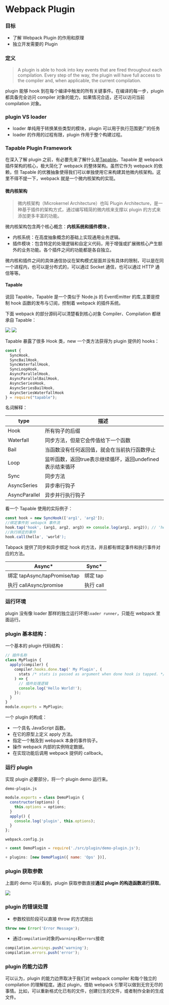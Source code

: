 # Webpack Plugin

### 目标
- 了解 Webpack Plugin 的作用和原理
- 独立开发需要的 Plugin

### 定义
> A plugin is able to hook into key events that are fired throughout each compilation. Every step of the way, the plugin will have full access to the compiler and, when applicable, the current compilation.

plugin 能够 hook 到在每个编译中触发的所有关键事件。在编译的每一步，plugin 都具备完全访问 compiler 对象的能力，如果情况合适，还可以访问当前 compilation 对象。

### plugin VS loader
- loader 单纯用于转换某些类型的模块，plugin 可以用于执行范围更广的任务
- loader 的作用的过程有限，plugin 作用于整个构建过程。

### Tapable Plugin Framework
在深入了解 plugin 之前，有必要先来了解什么是[Tapable](https://github.com/webpack/tapable)。Tapable 是 webpack 插件架构的核心，极大简化了 webpack 的整体架构。虽然它作为 webpack 的依赖，但 Tapable 的优雅抽象使得我们可以单独使用它来构建其他微内核架构。这里不得不提一下，webpack 就是一个微内核架构的实现。

#### 微内核架构

> 微内核架构（Microkernel Architecture）也叫 Plugin Architecture，是一种基于插件的架构方式，通过编写精简的微内核来支撑以 plugin 的方式来添加更多丰富的功能。

微内核架构包含两个核心概念：**内核系统和插件模块** 。

- 内核系统：在高度抽象概念的基础上实现通用业务逻辑。
- 插件模块：包含特定的处理逻辑和自定义代码，用于增强或扩展微核心产生额外的业务功能。各个插件之间的功能都是各自独立。

微内核和插件之间的具体通信协议在架构模式层面并没有具体的限制，可以是在同一个进程内，也可以是分布式的，可以通过 Socket 通信，也可以通过 HTTP 通信等等。

#### Tapable

说回 Tapable，Tapable 是一个类似于 Node.js 的 EventEmitter 的库,主要是控制 hook 函数的发布与订阅，控制着 webpack 的插件系统。

下面 webpack 的部分源码可以清楚看到核心对象 Compiler、Compilation 都继承自 Tapable：

![](../images/compiler.png)
![](../images/compilation.png)

Tapable 暴露了很多 Hook 类，new 一个类方法获得为 plugin 提供的 hooks：

``` js
const {
  SyncHook,
  SyncBailHook,
  SyncWaterfallHook,
  SyncLoopHook,
  AsyncParallelHook,
  AsyncParallelBailHook,
  AsyncSeriesHook,
  AsyncSeriesBailHook,
  AsyncSeriesWaterfallHook
} = require("tapable");
```

名词解释：

|  type   | 描述  |
|  ----  | ----  |
| Hook  | 所有钩子的后缀 |
| Waterfall  | 同步方法，但是它会传值给下一个函数 |
| Bail  | 当函数没有任何返回值，就会在当前执行函数停止 |
| Loop  | 监听函数，返回true表示继续循环，返回undefined表示结束循环 |
| Sync  | 同步方法 |
| AsyncSeries  | 异步串行钩子 |
| AsyncParallel  | 异步并行执行钩子 |

看一个 Tapable 使用的实际例子：

``` js
const hook = new SyncHook(['arg1', 'arg2']);
//绑定事件到 webapck 事件流
hook.tap('hook', (arg1, arg2, arg3) => console.log(arg1, arg2)); // 'hello' 'world'
//执行绑定的事件
hook.call(hello', 'world');
```

Tabpack 提供了同步和异步绑定 hook 的方法，并且都有绑定事件和执行事件对应的方法。

|   Async*  |   Sync*   |
|  ----  | ----  |
|  绑定 tapAsync/tapPromise/tap  |   绑定 tap  |
|  执行 callAsync/promise  |   执行 call  |

### 运行环境
plugin 没有像 loader 那样的独立运行环境`loader runner`，只能在 webpack 里面运行。

### plugin 基本结构：

一个基本的 plugin 代码结构：

``` js
// 插件名称
class MyPlugin {
  apply(compiler) {
    compiler.hooks.done.tap(' My Plugin', (
      stats /* stats is passed as argument when done hook is tapped. */
    ) => {
      // 插件处理逻辑
      console.log('Hello World!');
    });
  }
}
module.exports = MyPlugin;
```

一个 plugin 的构成：
- 一个具名 JavaScript 函数。
- 在它的原型上定义 apply 方法。
- 指定一个触及到 webpack 本身的事件钩子。
- 操作 webpack 内部的实例特定数据。
- 在实现功能后调用 webpack 提供的 callback。

### 运行 plugin
实现 plugin 必要部分，将一个 plugin demo 运行来。

`demo-plugin.js`

``` js
module.exports = class DemoPlugin {
  constructor(options) {
    this.options = options;
  }
  apply() {
    console.log('plugin', this.options);
  }
};
```

`webpack.config.js`

``` js
+ const DemoPlugin = require('./src/plugin/demo-plugin.js');

+ plugins: [new DemoPlugin({ name: 'Ops' })],
```

### plugin 获取参数
上面的 demo 可以看到，plugin 获取参数直接**通过 plugin 的构造函数进行获取**。

![](../images/plugin.png)

### plugin 的错误处理
- 参数校验阶段可以直接 throw 的方式抛出

``` js
throw new Error('Error Message');
```

- 通过`compilation`对象的`warnings`和`errors`接收

``` js
compilation.warnings.push('warning');
compilation.errors.push('error');
```

### plugin 的能力边界
可以认为，plugin 的能力边界取决于我们对 webpack compiler 和每个独立的 compilation 的理解程度。通过 plugin，借助 webpack 引擎可以做到无穷无尽的事情。比如，可以重新格式化已有的文件，创建衍生的文件，或者制作全新的生成文件。
